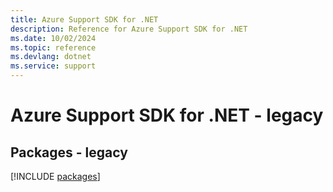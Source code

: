 ```yaml
---
title: Azure Support SDK for .NET
description: Reference for Azure Support SDK for .NET
ms.date: 10/02/2024
ms.topic: reference
ms.devlang: dotnet
ms.service: support
---
```

# Azure Support SDK for .NET - legacy
## Packages - legacy
[!INCLUDE [packages](support-index.md)]